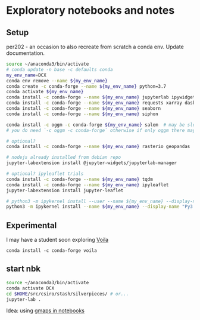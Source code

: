 # Exploratory notebooks and notes

## Setup

per202 - an occasion to also recreate from scratch a conda env. Update documentation.

```bash
source ~/anaconda3/bin/activate
# conda update -n base -c defaults conda
my_env_name=DCX
conda env remove --name ${my_env_name}
conda create -c conda-forge --name ${my_env_name} python=3.7
conda activate ${my_env_name}
conda install -c conda-forge --name ${my_env_name} jupyterlab ipywidgets jupyter
conda install -c conda-forge --name ${my_env_name} requests xarray dask matplotlib netCDF4 pytest
conda install -c conda-forge --name ${my_env_name} seaborn
conda install -c conda-forge --name ${my_env_name} siphon 

conda install -c oggm -c conda-forge ${my_env_name} salem  # may be slow to install FYI. Be patient.
# you do need `-c oggm -c conda-forge` otherwise if only oggm there may be a unsatisfied dependency kerfuffle

# optional?
conda install -c conda-forge --name ${my_env_name} rasterio geopandas

# nodejs already installed from debian repo
jupyter-labextension install @jupyter-widgets/jupyterlab-manager

# optional? ipyleaflet trials
conda install -c conda-forge --name ${my_env_name} tqdm
conda install -c conda-forge --name ${my_env_name} ipyleaflet
jupyter-labextension install jupyter-leaflet

# python3 -m ipykernel install --user --name ${my_env_name} --display-name "Py3 (DCX)"
python3 -m ipykernel install --name ${my_env_name} --display-name "Py3 (DCX)"
```

## Experimental

I may have a student soon exploring [Voila](https://github.com/QuantStack/voila) 

`conda install -c conda-forge voila`

## start nbk

```bash
source ~/anaconda3/bin/activate
conda activate DCX
cd $HOME/src/csiro/stash/silverpieces/ # or...
jupyter-lab .
```

Idea: using [gmaps in notebooks](https://jupyter-gmaps.readthedocs.io/en/latest/install.html#installing-jupyter-gmaps-for-jupyterlab)

